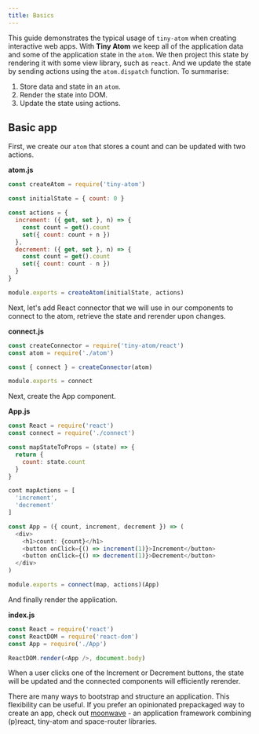```yaml
---
title: Basics
---
```


This guide demonstrates the typical usage of `tiny-atom` when creating interactive web apps. With **Tiny Atom** we keep all of the application data and some of the application state in the `atom`. We then project this state by rendering it with some view library, such as `react`. And we update the state by sending actions using the `atom.dispatch` function. To summarise:

1. Store data and state in an `atom`.
2. Render the state into DOM.
3. Update the state using actions.

## Basic app

First, we create our `atom` that stores a count and can be updated with two actions.

**atom.js**
```js
const createAtom = require('tiny-atom')

const initialState = { count: 0 }

const actions = {
  increment: ({ get, set }, n) => {
    const count = get().count
    set({ count: count + n })
  },
  decrement: ({ get, set }, n) => {
    const count = get().count
    set({ count: count - n })
  }
}

module.exports = createAtom(initialState, actions)
```

Next, let's add React connector that we will use in our components to connect to the atom, retrieve the state and rerender upon changes.

**connect.js**
```js
const createConnector = require('tiny-atom/react')
const atom = require('./atom')

const { connect } = createConnector(atom)

module.exports = connect
```

Next, create the App component.

**App.js**
```js
const React = require('react')
const connect = require('./connect')

const mapStateToProps = (state) => {
  return {
    count: state.count
  }
}

cont mapActions = [
  'increment',
  'decrement'
]

const App = ({ count, increment, decrement }) => (
  <div>
    <h1>count: {count}</h1>
    <button onClick={() => increment(1)}>Increment</button>
    <button onClick={() => decrement(1)}>Decrement</button>
  </div>
)

module.exports = connect(map, actions)(App)
```

And finally render the application.

**index.js**
```js
const React = require('react')
const ReactDOM = require('react-dom')
const App = require('./App')

ReactDOM.render(<App />, document.body)
```

When a user clicks one of the Increment or Decrement buttons, the state will be updated and the connected components will efficiently rerender.

There are many ways to bootstrap and structure an application. This flexibility can be useful. If you prefer an opinionated prepackaged way to create an app, check out [moonwave](https://github.com/KidkArolis/moonwave) - an application framework combining (p)react, tiny-atom and space-router libraries.
